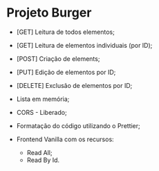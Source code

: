 # Projeto Burger

* [GET] Leitura de todos elementos;
* [GET] Leitura de elementos individuais (por ID);
* [POST] Criação de elements;
* [PUT] Edição de elementos por ID;
* [DELETE] Exclusão de elementos por ID;

* Lista em memória;
* CORS - Liberado;
* Formatação do código utilizando o Prettier;
* Frontend Vanilla com os recursos:
  * Read All;
  * Read By Id.
